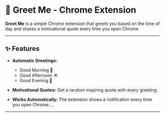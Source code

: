 # 🌟 Greet Me - Chrome Extension

**Greet Me** is a simple Chrome extension that greets you based on the time of day and shares a motivational quote every time you open Chrome. 

---

## ✨ Features

- **Automatic Greetings:** 
  - Good Morning 🌅
  - Good Afternoon ☀️
  - Good Evening 🌙
  
- **Motivational Quotes:** Get a random inspiring quote with every greeting.

- **Works Automatically:** The extension shows a notification every time you open Chrome....

---

